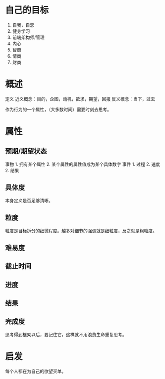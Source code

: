 # 自己的目标
1. 自我，自恋
2. 健身学习
3. 前端架构师/管理
4. 内心
5. 智商
6. 情商
7. 财商
# 概述
定义
近义概念：目的，企图，动机，欲求，期望，回报
反义概念：当下，过去

作为行为的一个属性，（大多数时间）需要时刻去思考。
# 属性
## 预期/期望状态
事物
	1. 拥有某个属性
	2. 某个属性的属性值成为某个具体数字
事件
	1. 过程
		2. 速度
	2. 结果
## 具体度
本身定义是否足够清晰。
## 粒度
粒度是目标拆分的细微程度。越多对细节的强调就是细粒度，反之就是粗粒度。
## 难易度

## 截止时间

## 进度

## 结果

## 完成度


思考得到框架以后，要记住它，这样就不用浪费生命重复思考。
# 启发
每个人都在为自己的欲望买单。